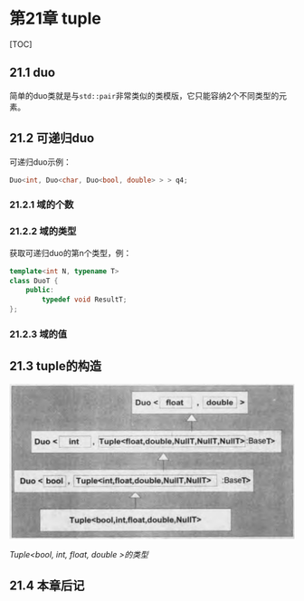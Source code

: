 # 第21章 tuple

[TOC]



## 21.1 duo

简单的duo类就是与`std::pair`非常类似的类模版，它只能容纳2个不同类型的元素。



## 21.2 可递归duo

可递归duo示例：

```c++
Duo<int, Duo<char, Duo<bool, double> > > q4;
```

### 21.2.1 域的个数

### 21.2.2 域的类型

获取可递归duo的第n个类型，例：

```c++
template<int N, typename T>
class DuoT {
    public:
        typedef void ResultT;
};
```

### 21.2.3 域的值



## 21.3 tuple的构造

![21_1](res/21_1.png)

*Tuple<bool, int, float, double >的类型*



## 21.4 本章后记

